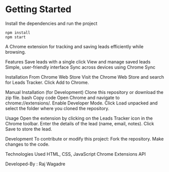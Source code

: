 # Getting Started
Install the dependencies and run the project
```
npm install
npm start
```
A Chrome extension for tracking and saving leads efficiently while browsing.

Features
Save leads with a single click
View and manage saved leads
Simple, user-friendly interface
Sync across devices using Chrome Sync

Installation
From Chrome Web Store
Visit the Chrome Web Store and search for Leads Tracker.
Click Add to Chrome.

Manual Installation (for Development)
Clone this repository or download the zip file.
bash
Copy code
Open Chrome and navigate to chrome://extensions/.
Enable Developer Mode.
Click Load unpacked and select the folder where you cloned the repository.

Usage
Open the extension by clicking on the Leads Tracker icon in the Chrome toolbar.
Enter the details of the lead (name, email, notes).
Click Save to store the lead.

Development
To contribute or modify this project:
Fork the repository.
Make changes to the code.

Technologies Used
HTML, CSS, JavaScript
Chrome Extensions API

Developed-By : Raj Wagadre